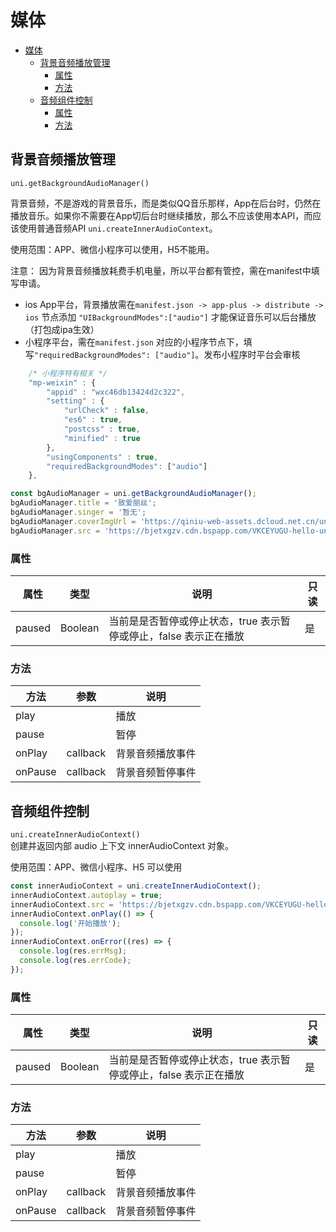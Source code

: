# 媒体

- [媒体](#媒体)
  - [背景音频播放管理](#背景音频播放管理)
    - [属性](#属性)
    - [方法](#方法)
  - [音频组件控制](#音频组件控制)
    - [属性](#属性-1)
    - [方法](#方法-1)

## 背景音频播放管理

`uni.getBackgroundAudioManager()`

背景音频，不是游戏的背景音乐，而是类似QQ音乐那样，App在后台时，仍然在播放音乐。如果你不需要在App切后台时继续播放，那么不应该使用本API，而应该使用普通音频API `uni.createInnerAudioContext`。

使用范围：APP、微信小程序可以使用，H5不能用。

注意： 因为背景音频播放耗费手机电量，所以平台都有管控，需在manifest中填写申请。

- ios App平台，背景播放需在`manifest.json -> app-plus -> distribute -> ios` 节点添加 `"UIBackgroundModes":["audio"]` 才能保证音乐可以后台播放（打包成ipa生效）
- 小程序平台，需在`manifest.json` 对应的小程序节点下，填写`"requiredBackgroundModes": ["audio"]`。发布小程序时平台会审核

```js
    /* 小程序特有相关 */
    "mp-weixin" : {
        "appid" : "wxc46db13424d2c322",
        "setting" : {
            "urlCheck" : false,
            "es6" : true,
            "postcss" : true,
            "minified" : true
        },
        "usingComponents" : true,
		"requiredBackgroundModes": ["audio"]
    },
```

```js
const bgAudioManager = uni.getBackgroundAudioManager();
bgAudioManager.title = '致爱丽丝';
bgAudioManager.singer = '暂无';
bgAudioManager.coverImgUrl = 'https://qiniu-web-assets.dcloud.net.cn/unidoc/zh/music-a.png';
bgAudioManager.src = 'https://bjetxgzv.cdn.bspapp.com/VKCEYUGU-hello-uniapp/2cc220e0-c27a-11ea-9dfb-6da8e309e0d8.mp3';
```

### 属性

|属性|类型|说明|只读|
|--|--|--|--|
|paused|Boolean|当前是是否暂停或停止状态，true 表示暂停或停止，false 表示正在播放|是|

### 方法

|方法|参数|说明|
|--|--|--|
|play||播放|
|pause||暂停|
|onPlay|callback|背景音频播放事件|
|onPause|callback|背景音频暂停事件|

## 音频组件控制

`uni.createInnerAudioContext()`  
创建并返回内部 audio 上下文 innerAudioContext 对象。

使用范围：APP、微信小程序、H5 可以使用

```js
const innerAudioContext = uni.createInnerAudioContext();
innerAudioContext.autoplay = true;
innerAudioContext.src = 'https://bjetxgzv.cdn.bspapp.com/VKCEYUGU-hello-uniapp/2cc220e0-c27a-11ea-9dfb-6da8e309e0d8.mp3';
innerAudioContext.onPlay(() => {
  console.log('开始播放');
});
innerAudioContext.onError((res) => {
  console.log(res.errMsg);
  console.log(res.errCode);
});
```

### 属性

|属性|类型|说明|只读|
|--|--|--|--|
|paused|Boolean|当前是是否暂停或停止状态，true 表示暂停或停止，false 表示正在播放|是|

### 方法

|方法|参数|说明|
|--|--|--|
|play||播放|
|pause||暂停|
|onPlay|callback|背景音频播放事件|
|onPause|callback|背景音频暂停事件|
